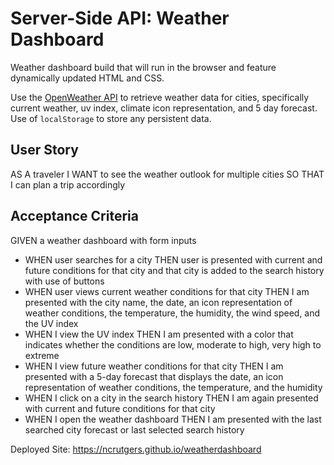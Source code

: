 # Server-Side API: Weather Dashboard

Weather dashboard build that will run in the browser and feature dynamically updated HTML and CSS.

Use the [OpenWeather API](https://openweathermap.org/api) to retrieve weather data for cities, specifically current weather, uv index, climate icon representation, and 5 day forecast.
Use of `localStorage` to store any persistent data.


## User Story

AS A traveler
I WANT to see the weather outlook for multiple cities
SO THAT I can plan a trip accordingly

## Acceptance Criteria

GIVEN a weather dashboard with form inputs
* WHEN user searches for a city
    THEN user is presented with current and future conditions for that city and that city is added to the search history with use of buttons
* WHEN user views current weather conditions for that city
    THEN I am presented with the city name, the date, an icon representation of weather conditions, the temperature, the humidity, the wind speed, and the UV index
* WHEN I view the UV index
    THEN I am presented with a color that indicates whether the conditions are low, moderate to high, very high to extreme
* WHEN I view future weather conditions for that city
    THEN I am presented with a 5-day forecast that displays the date, an icon representation of weather conditions, the temperature, and the humidity
* WHEN I click on a city in the search history
    THEN I am again presented with current and future conditions for that city
* WHEN I open the weather dashboard
    THEN I am presented with the last searched city forecast or last selected search history
    
Deployed Site: https://ncrutgers.github.io/weatherdashboard




